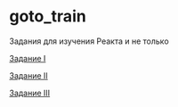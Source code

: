 # goto_train
Задания для изучения Реакта и не только

[Задание I](https://github.com/thronfolger/goto_train/blob/master/mission_i.md)

[Задание II](https://github.com/thronfolger/goto_train/blob/master/mission_ii.md)

[Задание III](https://github.com/thronfolger/goto_train/blob/master/mission_iii.md)
